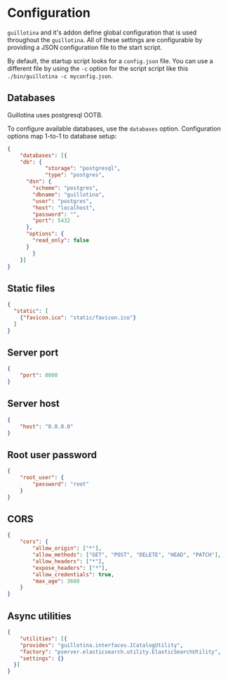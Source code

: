 # Configuration

`guillotina` and it's addon define global configuration that is used throughout
the `guillotina`. All of these settings are configurable by providing a
JSON configuration file to the start script.

By default, the startup script looks for a `config.json` file. You can use a different
file by using the `-c` option for the script script like this `./bin/guillotina -c myconfig.json`.


## Databases

Guillotina uses postgresql OOTB.

To configure available databases, use the `databases` option. Configuration options
map 1-to-1 to database setup:

```json
{
	"databases": [{
    "db": {
			"storage": "postgresql",
			"type": "postgres",
      "dsn": {
        "scheme": "postgres",
        "dbname": "guillotina",
        "user": "postgres",
        "host": "localhost",
        "password": "",
        "port": 5432
      },
      "options": {
        "read_only": false
      }
		}
	}]
}
```

## Static files

```json
{
  "static": [
    {"favicon.ico": "static/favicon.ico"}
  ]
}
```


## Server port

```json
{
	"port": 8080
}
```

## Server host

```json
{
	"host": "0.0.0.0"
}
```

## Root user password

```json
{
	"root_user": {
		"password": "root"
	}
}
```

## CORS

```json
{
	"cors": {
		"allow_origin": ["*"],
		"allow_methods": ["GET", "POST", "DELETE", "HEAD", "PATCH"],
		"allow_headers": ["*"],
		"expose_headers": ["*"],
		"allow_credentials": true,
		"max_age": 3660
	}
}
```

## Async utilities

```json
{
	"utilities": [{
    "provides": "guillotina.interfaces.ICatalogUtility",
    "factory": "pserver.elasticsearch.utility.ElasticSearchUtility",
    "settings": {}
  }]
}
